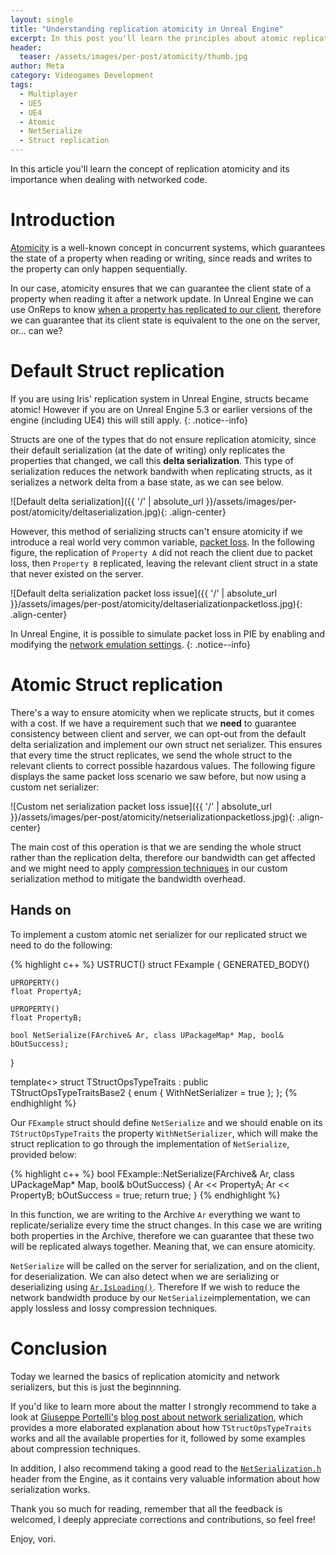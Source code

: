 ```yaml
---
layout: single
title: "Understanding replication atomicity in Unreal Engine"
excerpt: In this post you'll learn the principles about atomic replication with a simple example, a Struct.
header:
  teaser: /assets/images/per-post/atomicity/thumb.jpg
author: Meta
category: Videogames Development
tags:
  - Multiplayer
  - UE5
  - UE4
  - Atomic
  - NetSerialize
  - Struct replication
---
```


In this article you'll learn the concept of replication atomicity and its importance when dealing with networked code.

# Introduction

[Atomicity](https://www.donnywals.com/what-does-atomic-mean-in-programming/) is a well-known concept in concurrent systems, which guarantees the state of a property when reading or writing, since reads and writes to the property can only happen sequentially.

In our case, atomicity ensures that we can guarantee the client state of a property when reading it after a network update. In Unreal Engine we can use OnReps to know [when a property has replicated to our client](https://vorixo.github.io/devtricks/stateful-events-multiplayer/), therefore we can guarantee that its client state is equivalent to the one on the server, or... can we? 

# Default Struct replication

If you are using Iris' replication system in Unreal Engine, structs became atomic! However if you are on Unreal Engine 5.3 or earlier versions of the engine (including UE4) this will still apply.
{: .notice--info}

Structs are one of the types that do not ensure replication atomicity, since their default serialization (at the date of writing) only replicates the properties that changed, we call this **delta serialization**. This type of serialization reduces the network bandwith when replicating structs, as it serializes a network delta from a base state, as we can see below.

![Default delta serialization]({{ '/' | absolute_url }}/assets/images/per-post/atomicity/deltaserialization.jpg){: .align-center}

However, this method of serializing structs can't ensure atomicity if we introduce a real world very common variable, [packet loss](https://en.wikipedia.org/wiki/Packet_loss). In the following figure, the replication of `Property A` did not reach the client due to packet loss, then `Property B` replicated, leaving the relevant client struct in a state that never existed on the server.

![Default delta serialization packet loss issue]({{ '/' | absolute_url }}/assets/images/per-post/atomicity/deltaserializationpacketloss.jpg){: .align-center}

In Unreal Engine, it is possible to simulate  packet loss in PIE by enabling and modifying the [network emulation settings](https://docs.unrealengine.com/5.0/en-US/using-network-emulation-in-unreal-engine/). 
{: .notice--info}

# Atomic Struct replication

There's a way to ensure atomicity when we replicate structs, but it comes with a cost. If we have a requirement such that we **need** to guarantee consistency between client and server, we can opt-out from the default delta serialization and implement our own struct net serializer. This ensures that every time the struct replicates, we send the whole struct to the relevant clients to correct possible hazardous values. The following figure displays the same packet loss scenario we saw before, but now using a custom net serializer:

![Custom net serialization packet loss issue]({{ '/' | absolute_url }}/assets/images/per-post/atomicity/netserializationpacketloss.jpg){: .align-center}

The main cost of this operation is that we are sending the whole struct rather than the replication delta, therefore our bandwidth can get affected and we might need to apply [compression techniques](https://en.wikipedia.org/wiki/Data_compression) in our custom serialization method to mitigate the bandwidth overhead.

## Hands on

To implement a custom atomic net serializer for our replicated struct we need to do the following:

{% highlight c++ %}
USTRUCT()
struct FExample
{
	GENERATED_BODY()

	UPROPERTY()
	float PropertyA;

	UPROPERTY()
	float PropertyB;
 
	bool NetSerialize(FArchive& Ar, class UPackageMap* Map, bool& bOutSuccess);
}
 
template<>
struct TStructOpsTypeTraits<FExample> : public TStructOpsTypeTraitsBase2<FExample>
{
	enum
	{
		WithNetSerializer = true
	};
};
{% endhighlight %}

Our `FExample` struct should define `NetSerialize` and we should enable on its `TStructOpsTypeTraits` the property `WithNetSerializer`, which will make the struct replication to go through the implementation of `NetSerialize`, provided below:

{% highlight c++ %}
bool FExample::NetSerialize(FArchive& Ar, class UPackageMap* Map, bool& bOutSuccess)
{
	Ar << PropertyA;
	Ar << PropertyB;
	bOutSuccess = true;
	return true;
}
{% endhighlight %}

In this function, we are writing to the Archive `Ar` everything we want to replicate/serialize every time the struct changes. In this case we are writing both properties in the Archive, therefore we can guarantee that these two will be replicated always together. Meaning that, we can ensure atomicity.

`NetSerialize` will be called on the server for serialization, and on the client, for deserialization. We can also detect when we are serializing or deserializing using [`Ar.IsLoading()`](https://docs.unrealengine.com/4.27/en-US/API/Runtime/Core/Serialization/FArchiveState/IsLoading/). Therefore If we wish to reduce the network bandwidth produce by our `NetSerialize`implementation, we can apply lossless and lossy compression techniques.

# Conclusion

Today we learned the basics of replication atomicity and network serializers, but this is just the beginnning.

If you'd like to learn more about the matter I strongly recommend to take a look at [Giuseppe Portelli's](https://twitter.com/gportelli) [blog post about network serialization](http://www.aclockworkberry.com/custom-struct-serialization-for-networking-in-unreal-engine/), which provides a more elaborated explanation about how `TStructOpsTypeTraits` works and all the available properties for it, followed by some examples about compression techniques. 

In addition, I also recommend taking a good read to the [`NetSerialization.h`](https://github.com/EpicGames/UnrealEngine/blob/release/Engine/Source/Runtime/Engine/Classes/Engine/NetSerialization.h) header from the Engine, as it contains very valuable information about how serialization works.

Thank you so much for reading, remember that all the feedback is welcomed, I deeply appreciate corrections and contributions, so feel free!

Enjoy, vori.